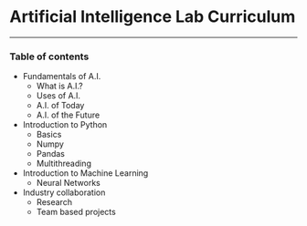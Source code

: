 # Artificial Intelligence Lab Curriculum

----------------------------------------

### Table of contents

- Fundamentals of A.I.
	- What is A.I.?
	- Uses of A.I.
	- A.I. of Today
	- A.I. of the Future
- Introduction to Python
	- Basics
	- Numpy 
	- Pandas
	- Multithreading
- Introduction to Machine Learning
	- Neural Networks
- Industry collaboration
	- Research
	- Team based projects


